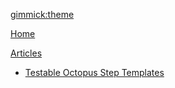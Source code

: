
[gimmick:theme](cosmos)

[Home](index.md)

[Articles]()

  * [Testable Octopus Step Templates](pages/OctopusStepTemplates.md)

<!--
[Menu Item 2](pages/item2.md)
-->

